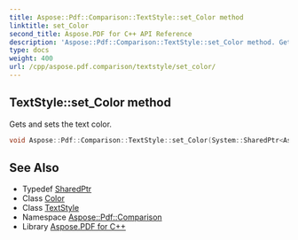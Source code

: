 ```yaml
---
title: Aspose::Pdf::Comparison::TextStyle::set_Color method
linktitle: set_Color
second_title: Aspose.PDF for C++ API Reference
description: 'Aspose::Pdf::Comparison::TextStyle::set_Color method. Gets and sets the text color in C++.'
type: docs
weight: 400
url: /cpp/aspose.pdf.comparison/textstyle/set_color/
---
```

## TextStyle::set_Color method


Gets and sets the text color.

```cpp
void Aspose::Pdf::Comparison::TextStyle::set_Color(System::SharedPtr<Aspose::Pdf::Color> value)
```

## See Also

* Typedef [SharedPtr](../../../system/sharedptr/)
* Class [Color](../../../aspose.pdf/color/)
* Class [TextStyle](../)
* Namespace [Aspose::Pdf::Comparison](../../)
* Library [Aspose.PDF for C++](../../../)
